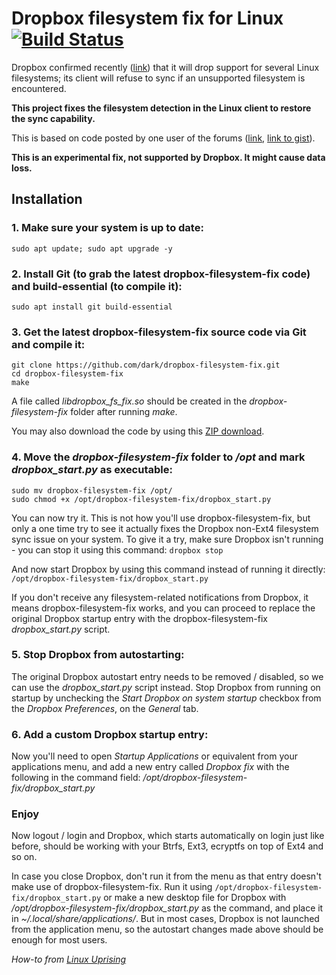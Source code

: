# Dropbox filesystem fix for Linux [![Build Status](https://travis-ci.org/dark/dropbox-filesystem-fix.svg?branch=master)](https://travis-ci.org/dark/dropbox-filesystem-fix)

Dropbox confirmed recently ([link](https://www.dropboxforum.com/t5/Syncing-and-uploads/Dropbox-client-warns-me-that-it-ll-stop-syncing-in-Nov-why/td-p/290058)) that it will drop support for several Linux filesystems; its client will refuse to sync if an unsupported filesystem is encountered.

**This project fixes the filesystem detection in the Linux client to restore the sync capability.**

This is based on code posted by one user of the forums ([link](https://www.dropboxforum.com/t5/Syncing-and-uploads/Dropbox-client-warns-me-that-it-ll-stop-syncing-in-Nov-why/m-p/291470/highlight/true#M42807), [link to gist](https://gist.github.com/dimaryaz/275f2dacc7ac50cebd33fc0217b5c249)).

**This is an experimental fix, not supported by Dropbox. It might cause data loss.**

## Installation

### 1. Make sure your system is up to date:
```
sudo apt update; sudo apt upgrade -y
```

### 2. Install Git (to grab the latest dropbox-filesystem-fix code) and build-essential (to compile it):
```
sudo apt install git build-essential
```

### 3. Get the latest dropbox-filesystem-fix source code via Git and compile it:
```
git clone https://github.com/dark/dropbox-filesystem-fix.git
cd dropbox-filesystem-fix
make
```
A file called *libdropbox_fs_fix.so* should be created in the *dropbox-filesystem-fix* folder after running *make*.

You may also download the code by using this [ZIP download](https://github.com/dark/dropbox-filesystem-fix/archive/master.zip).

### 4. Move the *dropbox-filesystem-fix* folder to */opt* and mark *dropbox_start.py* as executable:
```
sudo mv dropbox-filesystem-fix /opt/
sudo chmod +x /opt/dropbox-filesystem-fix/dropbox_start.py
```

You can now try it. This is not how you'll use dropbox-filesystem-fix, but only a one time try to see it actually fixes the Dropbox non-Ext4 filesystem sync issue on your system. To give it a try, make sure Dropbox isn't running - you can stop it using this command:
`dropbox stop`

And now start Dropbox by using this command instead of running it directly:
`/opt/dropbox-filesystem-fix/dropbox_start.py`

If you don't receive any filesystem-related notifications from Dropbox, it means dropbox-filesystem-fix works, and you can proceed to replace the original Dropbox startup entry with the dropbox-filesystem-fix *dropbox_start.py* script.

### 5. Stop Dropbox from autostarting:
The original Dropbox autostart entry needs to be removed / disabled, so we can use the *dropbox_start.py* script instead.
Stop Dropbox from running on startup by unchecking the *Start Dropbox on system startup* checkbox from the *Dropbox Preferences*, on the *General* tab.

### 6. Add a custom Dropbox startup entry:
Now you'll need to open *Startup Applications* or equivalent from your applications menu, and add a new entry called *Dropbox fix* with the following in the command field: */opt/dropbox-filesystem-fix/dropbox_start.py*

### Enjoy
Now logout / login and Dropbox, which starts automatically on login just like before, should be working with your Btrfs, Ext3, ecryptfs on top of Ext4 and so on.

In case you close Dropbox, don't run it from the menu as that entry doesn't make use of dropbox-filesystem-fix. Run it using `/opt/dropbox-filesystem-fix/dropbox_start.py` or make a new desktop file for Dropbox with */opt/dropbox-filesystem-fix/dropbox_start.py* as the command, and place it in *~/.local/share/applications/*. But in most cases, Dropbox is not launched from the application menu, so the autostart changes made above should be enough for most users.

*How-to from [Linux Uprising](https://www.linuxuprising.com/2018/11/how-to-use-dropbox-on-non-ext4.html)*
